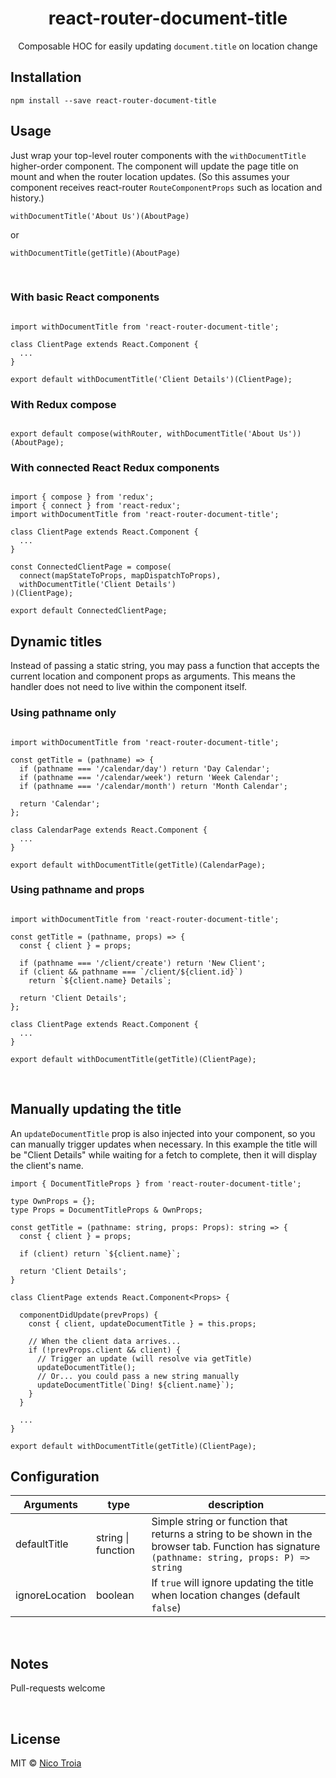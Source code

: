 <div align="center">
  <h1>react-router-document-title</h1>
  
  Composable HOC for easily updating `document.title` on location change
</div>

## Installation

```
npm install --save react-router-document-title
```

## Usage

Just wrap your top-level router components with the `withDocumentTitle` higher-order component. The component will update the page title on mount and when the router location updates. (So this assumes your component receives react-router `RouteComponentProps` such as location and history.)

```
withDocumentTitle('About Us')(AboutPage)
```

<span>or</span>

```
withDocumentTitle(getTitle)(AboutPage)
```

<p>&nbsp;</p>

### With basic React components

```JSX

import withDocumentTitle from 'react-router-document-title';

class ClientPage extends React.Component {
  ...
}

export default withDocumentTitle('Client Details')(ClientPage);

```

### With Redux compose

```JSX

export default compose(withRouter, withDocumentTitle('About Us'))(AboutPage);

```

### With connected React Redux components

```JSX

import { compose } from 'redux';
import { connect } from 'react-redux';
import withDocumentTitle from 'react-router-document-title';

class ClientPage extends React.Component {
  ...
}

const ConnectedClientPage = compose(
  connect(mapStateToProps, mapDispatchToProps),
  withDocumentTitle('Client Details')
)(ClientPage);

export default ConnectedClientPage;

```

## Dynamic titles

Instead of passing a static string, you may pass a function that accepts the current location and component props as arguments. This means the handler does not need to live within the component itself.


### Using pathname only

```JSX

import withDocumentTitle from 'react-router-document-title';

const getTitle = (pathname) => {
  if (pathname === '/calendar/day') return 'Day Calendar';
  if (pathname === '/calendar/week') return 'Week Calendar';
  if (pathname === '/calendar/month') return 'Month Calendar';

  return 'Calendar';
};

class CalendarPage extends React.Component {
  ...
}

export default withDocumentTitle(getTitle)(CalendarPage);

```


### Using pathname and props

```JSX

import withDocumentTitle from 'react-router-document-title';

const getTitle = (pathname, props) => {
  const { client } = props;

  if (pathname === '/client/create') return 'New Client';
  if (client && pathname === `/client/${client.id}`)
    return `${client.name} Details`;

  return 'Client Details';
};

class ClientPage extends React.Component {
  ...
}

export default withDocumentTitle(getTitle)(ClientPage);

```

<p>&nbsp;</p>

## Manually updating the title

An `updateDocumentTitle` prop is also injected into your component, so you can manually trigger updates when necessary. In this example the title will be "Client Details" while waiting for a fetch to complete, then it will display the client's name.

```JSX
import { DocumentTitleProps } from 'react-router-document-title';

type OwnProps = {};
type Props = DocumentTitleProps & OwnProps;

const getTitle = (pathname: string, props: Props): string => {
  const { client } = props;

  if (client) return `${client.name}`;

  return 'Client Details';
}

class ClientPage extends React.Component<Props> {
  
  componentDidUpdate(prevProps) {
    const { client, updateDocumentTitle } = this.props;

    // When the client data arrives...
    if (!prevProps.client && client) {
      // Trigger an update (will resolve via getTitle)
      updateDocumentTitle();
      // Or... you could pass a new string manually
      updateDocumentTitle(`Ding! ${client.name}`);
    }
  }

  ...
}

export default withDocumentTitle(getTitle)(ClientPage);

```

## Configuration

| Arguments | type | description |
| --------- | ---- | ----------- |
| defaultTitle | string \| function | Simple string or function that returns a string to be shown in the browser tab. Function has signature `(pathname: string, props: P) => string` |
| ignoreLocation | boolean | If `true` will ignore updating the title when location changes (default `false`) |

<p>&nbsp;</p>

## Notes

Pull-requests welcome

<p>&nbsp;</p>

## License

MIT © [Nico Troia](https://nicotroia.com)
